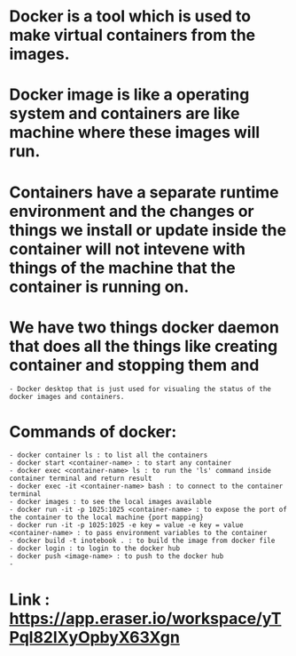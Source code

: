 # Docker is a tool which is used to make virtual containers from the images.
# Docker image is like a operating system and containers are like machine where these images will run.

# Containers have a separate runtime environment and the changes or things we install or update inside the container will not intevene with things of the machine that the container is running on.

# We have two things docker daemon that does all the things like creating container and stopping them and 
    - Docker desktop that is just used for visualing the status of the docker images and containers.

# Commands of docker:
    - docker container ls : to list all the containers
    - docker start <container-name> : to start any container
    - docker exec <container-name> ls : to run the 'ls' command inside container terminal and return result
    - docker exec -it <container-name> bash : to connect to the container terminal
    - docker images : to see the local images available
    - docker run -it -p 1025:1025 <container-name> : to expose the port of the container to the local machine {port mapping}
    - docker run -it -p 1025:1025 -e key = value -e key = value <container-name> : to pass environment variables to the container
    - docker build -t inotebook . : to build the image from docker file
    - docker login : to login to the docker hub
    - docker push <image-name> : to push to the docker hub
    - 





# Link : https://app.eraser.io/workspace/yTPql82lXyOpbyX63Xgn


